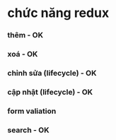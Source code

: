 # chức năng redux

### thêm - OK

### xoá - OK

### chỉnh sửa (lifecycle) - OK

### cập nhật (lifecycle) - OK

### form valiation

### search - OK
